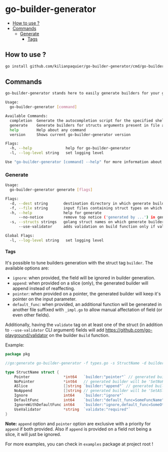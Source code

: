 # go-builder-generator <!-- omit in toc -->

- [How to use ?](#how-to-use-)
- [Commands](#commands)
  - [Generate](#generate)
    - [Tags](#tags)

## How to use ?

```sh
go install github.com/kilianpaquier/go-builder-generator/cmd/go-builder-generator@latest
```

## Commands

```sh
go-builder-generator stands here to easily generate builders for your golang struct types.

Usage:
  go-builder-generator [command]

Available Commands:
  completion  Generate the autocompletion script for the specified shell
  generate    Generate builders for structs arguments present in file argument.
  help        Help about any command
  version     Shows current go-builder-generator version

Flags:
  -h, --help               help for go-builder-generator
  -l, --log-level string   set logging level

Use "go-builder-generator [command] --help" for more information about a command.
```

### Generate

```sh
Usage:
  go-builder-generator generate [flags]

Flags:
  -d, --dest string       destination directory in which generate builders (default ".")
  -f, --file string       input files containing struct types on which generate builders
  -h, --help              help for generate
      --no-notice         remove top notice ('generated by ...') in generated files
  -s, --structs strings   golang struct names on which generate builders (they must be contained in given input files)
      --use-validator     adds validation on build function only if validate tag is present in struct(s) tags

Global Flags:
  -l, --log-level string   set logging level
```

#### Tags

It's possible to tune builders generation with the struct tag `builder`. The available options are:

- `ignore`: when provided, the field will be ignored in builder generation.
- `append`: when provided on a slice (only), the generated builder will append instead of reaffecting.
- `pointer`: when provided on a pointer, the generated builder will keep it's pointer on the input parameter.
- `default_func`: when provided, an additional function will be generated in another file suffixed with `_impl.go` to allow manual affectation of field (or even other fields).

Additionally, having the `validate` tag on at least one of the struct (in addition to `--use-validator` CLI argument) fields will add https://github.com/go-playground/validator on the builder `Build` function.

Example:

```go
package pkg

//go:generate go-builder-generator -f types.go -s StructName -d builders

type StructName struct {
	Pointer               *int64   `builder:"pointer"` // generated builder will be 'SetPointer(pointer *int64)'
	NoPointer             *int64   // generated builder will be 'SetNoPointer(noPointer int64)'
	ASlice                []string `builder:"append"` // generated builder will be 'SetASlice(aSlice ...string)', additionally the affectation will be `b.ASlice = append(b.ASlice, aSlice...)`
	NoAppend              []string // generated builder will be 'SetASlice(noAppend []string)', additionally the affectation will be `b.NoAppend = noAppend`
	Ignore                int64    `builder:"ignore"`                            // no builder will be generated on this field
	DefaultFunc           int64    `builder:"default_func=SomeFuncName"`         // an additional function named 'SomeFuncName' will be generated in target package file '_impl.go' and associated to builder struct
	IgnoreWithDefaultFunc int64    `builder:"ignore,default_func=SomeOtherFunc"` // no builder will be generated and the additional function will be generated
	UseValidator          *string  `validate:"required"`                         // validator from go-playground (https://github.com/go-playground/validator) will be added to Build function to validate the whole struct (only if --use-validator argument is given)
}
```

**Note:** `append` option and `pointer` option are exclusive with a priority for `append` if both provided. Also if `append` is provided on a field not being a slice, it will just be ignored.

For more examples, you can check in `examples` package at project root !